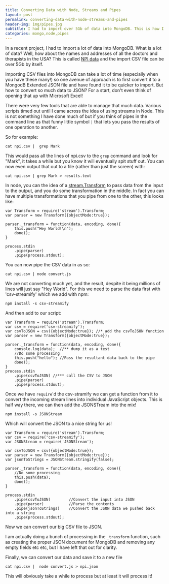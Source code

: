 ```yaml
---
title: Converting Data with Node, Streams and Pipes
layout: post
permalink: converting-data-with-node-streams-and-pipes
header-img: img/pipes.jpg
subtitle: I had to import over 5Gb of data into MongoDB. This is how I did it.
categories: mongo,node,pipes
---
```

In a recent project, I had to import a lot of data into MongoDB. What is a lot of data? Well, how about the names and addresses of all the doctors and therapists in the USA? This is called [NPI data](http://download.cms.gov/nppes/NPI_Files.html "NPI Files") and the import CSV file can be over 5Gb by itself. 

Importing CSV files into MongoDB can take a lot of time (especially when you have these many!) so one avenue of approach is to first convert it to a MongodB Extended JSON file and have found it to be quicker to import. But how to convert so much data to JSON? For a start, don't even think of opening that up with Microsoft Excel! 

There were very few tools that are able to manage that much data. Various scripts timed out until I came across the idea of using streams in Node. This is not something I have done much of but if you think of pipes in the command line as that funny little symbol `|` that lets you pass the results of one operation to another. 

So for example:

	cat npi.csv |  grep Mark

This would pass all the lines of npi.csv to the `grep` command and look for "Mark", it takes a while but you know it will eventually spit stuff out. You can now even output that out to a file (rather than just the screen) with:

    cat npi.csv | grep Mark > results.text

 In node, you can the idea of a [stream.Transform](https://nodejs.org/api/stream.html#stream_class_stream_transform "Stream Node.js v5.8.0 Manual &amp; Documentation") to pass data from the input to the output, and you do some transformation in the middle. In fact you can have multiple transformations that you pipe from one to the other, this looks like:

    var Transform = require('stream').Transform;
    var parser = new Transform({objectMode:true});
    
    parser._transform = function(data, encoding, done){
        this.push("Hey World!\n");
        done();
    }
    
    process.stdin
        .pipe(parser)
        .pipe(process.stdout);

You can now pipe the CSV data in as so:

    cat npi.csv | node convert.js

We are not converting much yet, and the result, despite it being millions of lines will just say "Hey World".
For this we need to parse the data first with 'csv-streamify' which we add with npm:

    npm install -s csv-streamify

And then add to our script:

    var Transform = require('stream').Transform;
    var csv = require('csv-streamify'); 
    var csvToJSON = csv({objectMode:true}); //* add the csvToJSON function
    var parser = new Transform({objectMode:true});
    
    parser._transform = function(data, encoding, done){
        console.log(data);  //** dump it as a test
        //Do some processing 
        this.push("hello"); //Pass the resultant data back to the pipe
        done();
    }
    process.stdin
        .pipe(csvToJSON) //*** call the CSV to JSON
        .pipe(parser)
        .pipe(process.stdout);

Once we have `require`'d the csv-stramify we can get a function from it to convert the incoming stream lines into individual JavaScript objects. This is half way there, we can then add the JSONSTream into the mix! 

    npm install -s JSONStream

Which will convert the JSON to a nice string for us! 

    var Transform = require('stream').Transform;
    var csv = require('csv-streamify');
    var JSONStream = require('JSONStream');

    var csvToJSON = csv({objectMode:true});
    var parser = new Transform({objectMode:true});
    var jsonToStrings = JSONStream.stringify(false);

    parser._transform = function(data, encoding, done){
        //Do some processing 
        this.push(data);
        done();
    }

    process.stdin
        .pipe(csvToJSON)        //Convert the input into JSON
        .pipe(parser)           //Parse the contents
        .pipe(jsonToStrings)    //Convert the JSON data we pushed back into a string
        .pipe(process.stdout);

Now we can convert our big CSV file to JSON. 

I am actually doing a bunch of processing in the `_transform` function, such as creating the proper JSON document for MongoDB and removing any empty fields etc etc, but I have left that out for clarity.

Finally, we can convert our data and save it to a new file 
    
    cat npi.csv |  node convert.js > npi.json

This will obviously take a while to process but at least it will process it! 